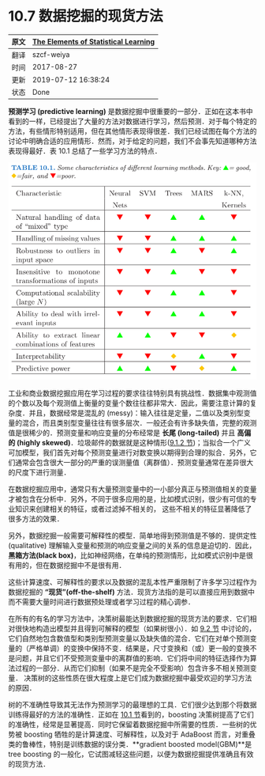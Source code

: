 # 10.7 数据挖掘的现货方法

| 原文   | [The Elements of Statistical Learning](https://web.stanford.edu/~hastie/ElemStatLearn/printings/ESLII_print12.pdf#page=369) |
| ---- | ---------------------------------------- |
| 翻译   | szcf-weiya                               |
| 时间   | 2017-08-27                               |
| 更新   | 2019-07-12 16:38:24                               |
| 状态 | Done|

**预测学习 (predictive learning)** 是数据挖掘中很重要的一部分．正如在这本书中看到的一样，已经提出了大量的方法对数据进行学习，然后预测．对于每个特定的方法，有些情形特别适用，但在其他情形表现得很差．我们已经试图在每个方法的讨论中明确合适的应用情形．然而，对于给定的问题，我们不会事先知道哪种方法表现得最好．表 10.1 总结了一些学习方法的特点．

![](../img/10/tab10.1.png)

工业和商业数据挖掘应用在学习过程的要求往往特别具有挑战性．数据集中观测值的个数以及每个观测值上衡量的变量个数往往都非常大．因此，需要注意计算的复杂度．并且，数据经常是混乱的 (messy)：输入往往是定量，二值以及类别型变量的混合，而且类别型变量往往有很多层次．一般还会有许多缺失值，完整的观测值是很稀少的．预测变量和响应变量的分布经常是 **长尾 (long-tailed)** 并且 **高偏的 (highly skewed)**．垃圾邮件的数据就是这种情形([9.1.2 节](../09-Additive-Models-Trees-and-Related-Methods/9.1-Generalized-Additive-Models/index.html))；当拟合一个广义可加模型，我们首先对每个预测变量进行对数变换以期得到合理的拟合．另外，它们通常会包含很大一部分的严重的误测量值（离群值）．预测变量通常在差异很大的尺度下进行测量．

在数据挖掘应用中，通常只有大量预测变量中的一小部分真正与预测值相关的变量才被包含在分析中．另外，不同于很多应用的是，比如模式识别，很少有可信的专业知识来创建相关的特征，或者过滤掉不相关的， 这些不相关的特征显著降低了很多方法的效果．

另外，数据挖掘一般需要可解释性的模型．简单地得到预测值是不够的．提供定性 (qualitative) 理解输入变量和预测的响应变量之间的关系的信息是迫切的．因此，**黑箱方法(black box)**，比如神经网络，在单纯的预测情形，比如模式识别中是很有用的，但在数据挖掘中不是很有用．

这些计算速度、可解释性的要求以及数据的混乱本性严重限制了许多学习过程作为数据挖掘的 **“现货”(off-the-shelf)** 方法．现货方法指的是可以直接应用到数据中而不需要大量时间进行数据预处理或者学习过程的精心调参．

在所有的有名的学习方法中，决策树最能达到数据挖掘的现货方法的要求．它们相对很快地构造出模型并且得到可解释的模型（如果树很小）．如 [9.2 节](../09-Additive-Models-Trees-and-Related-Methods/9.2-Tree-Based-Methods/index.html) 中讨论的，它们自然地包含数值型和类别型预测变量以及缺失值的混合．它们在对单个预测变量的（严格单调）的变换中保持不变．结果是，尺寸变换和（或）更一般的变换不是问题，并且它们不受预测变量中的离群值的影响．它们将中间的特征选择作为算法过程的一部分．从而它们抑制（如果不是完全不受影响）包含许多不相关预测变量． 决策树的这些性质在很大程度上是它们成为数据挖掘中最受欢迎的学习方法的原因．

树的不准确性导致其无法作为预测学习的最理想的工具．它们很少达到那个将数据训练得最好的方法的准确性．正如在 [10.1 节](../10-Boosting-and-Additive-Trees/10.1-Boosting-Methods/index.html)看到的，boosting 决策树提高了它们的准确性，经常是显著提高．同时它保留着数据挖掘中所需要的性质．一些树的优势被 boosting 牺牲的是计算速度、可解释性，以及对于 AdaBoost 而言，对重叠类的鲁棒性，特别是训练数据的误分类．**gradient boosted model(GBM)**是 tree boosting 的一般化，它试图减轻这些问题，以便为数据挖掘提供准确且有效的现货方法．
